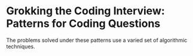 # Grokking the Coding Interview: Patterns for Coding Questions

The problems solved under these patterns use a varied set of algorithmic techniques.
